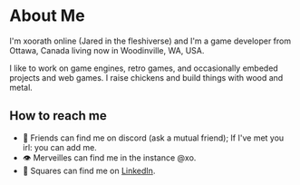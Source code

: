 # About Me

I'm xoorath online (Jared in the fleshiverse) and I'm a game developer from Ottawa, Canada living now in Woodinville, WA, USA.

I like to work on game engines, retro games, and occasionally embeded projects and web games. I raise chickens and build things with wood and metal.

## How to reach me

- 👬 Friends can find me on discord (ask a mutual friend); If I've met you irl: you can add me.
- 👁️ Merveilles can find me in the instance @xo.
- 💼 Squares can find me on [LinkedIn](https://www.linkedin.com/in/xoorath/).
